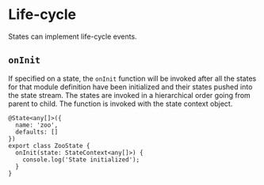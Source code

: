 # Life-cycle
States can implement life-cycle events.

## `onInit`
If specified on a state, the `onInit` function will be invoked after
all the states for that module definition have been initialized and
their states pushed into the state stream. The states are invoked in a hierarchical
order going from parent to child. The function is invoked with the state context object.

```TS
@State<any[]>({
  name: 'zoo',
  defaults: []
})
export class ZooState {
  onInit(state: StateContext<any[]>) {
    console.log('State initialized');
  }
}
```
